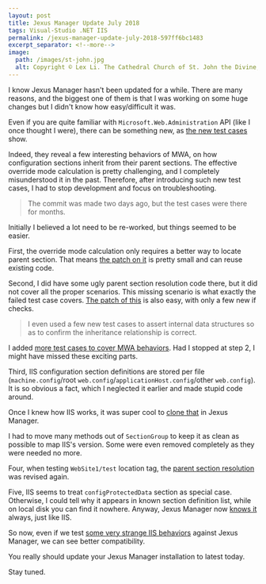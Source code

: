 ```yaml
---
layout: post
title: Jexus Manager Update July 2018
tags: Visual-Studio .NET IIS
permalink: /jexus-manager-update-july-2018-597ff6bc1483
excerpt_separator: <!--more-->
image:
  path: /images/st-john.jpg
  alt: Copyright © Lex Li. The Cathedral Church of St. John the Divine, New York City
---
```


I know Jexus Manager hasn't been updated for a while. There are many reasons, and the biggest one of them is that I was working on some huge changes but I didn't know how easy/difficult it was.
<!--more-->

Even if you are quite familiar with `Microsoft.Web.Administration` API (like I once thought I were), there can be something new, as [the new test cases](https://github.com/jexuswebserver/JexusManager/commit/d47f6f283d2136bfc6d5d5ddfd47d5447c5eced4) show.

Indeed, they reveal a few interesting behaviors of MWA, on how configuration sections inherit from their parent sections. The effective override mode calculation is pretty challenging, and I completely misunderstood it in the past. Therefore, after introducing such new test cases, I had to stop development and focus on troubleshooting.

> The commit was made two days ago, but the test cases were there for months.

Initially I believed a lot need to be re-worked, but things seemed to be easier.

First, the override mode calculation only requires a better way to locate parent section. That means [the patch on it](https://github.com/jexuswebserver/JexusManager/commit/b2a82aa686f630507352cfe11b465d4c630b5684) is pretty small and can reuse existing code.

Second, I did have some ugly parent section resolution code there, but it did not cover all the proper scenarios. This missing scenario is what exactly the failed test case covers. [The patch of this](https://github.com/jexuswebserver/JexusManager/commit/f39cc00e13610e42a9c49fdcdb7c58dde0eaa3a3) is also easy, with only a few new if checks.

>I even used a few new test cases to assert internal data structures so as to confirm the inheritance relationship is correct.

I added [more test cases to cover MWA behaviors](https://github.com/jexuswebserver/JexusManager/commit/bf68c91923a5dc43462f46a70fae0482f645d852). Had I stopped at step 2, I might have missed these exciting parts.

Third, IIS configuration section definitions are stored per file (`machine.config`/root `web.config`/`applicationHost.config`/other `web.config`). It is so obvious a fact, which I neglected it earlier and made stupid code around.

Once I knew how IIS works, it was super cool to [clone that](https://github.com/jexuswebserver/JexusManager/commit/daaa1d4880ae653ae667a286be248f4a72c4d8c6) in Jexus Manager.

I had to move many methods out of `SectionGroup` to keep it as clean as possible to map IIS's version. Some were even removed completely as they were needed no more.

Four, when testing `WebSite1/test` location tag, the [parent section resolution](https://github.com/jexuswebserver/JexusManager/commit/decf5f5c279dc3a8c0705b5bddba0bb9f62cb19d) was revised again.

Five, IIS seems to treat `configProtectedData` section as special case. Otherwise, I could tell why it appears in known section definition list, while on local disk you can find it nowhere. Anyway, Jexus Manager now [knows it](https://github.com/jexuswebserver/JexusManager/commit/ac2a0d2af1fc796a282418aeabc3ddcd89d66346) always, just like IIS.

So now, even if we test [some very strange IIS behaviors](https://github.com/jexuswebserver/JexusManager/commit/ea93a9f0b91041a29813f313e20dc621cf5400c6) against Jexus Manager, we can see better compatibility.

You really should update your Jexus Manager installation to latest today.

Stay tuned.
